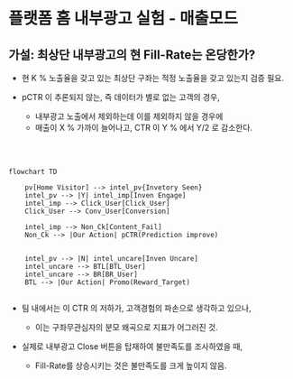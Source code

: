 # 플랫폼 홈 내부광고 실험 - 매출모드

## 가설: 최상단 내부광고의 현 Fill-Rate는 온당한가?

* 현 K % 노출율을 갖고 있는 최상단 구좌는 적정 노출율을 갖고 있는지 검증 필요.
  
* pCTR 이 추론되지 않는, 즉 데이터가 별로 없는 고객의 경우, 
  * 내부광고 노출에서 제외하는데 이를 제외하지 않을 경우에 
  * 매출이 X % 가까이 늘어나고, CTR 이 Y % 에서 Y/2 로 감소한다.

<br><br>

```mermaid
flowchart TD

    pv[Home Visitor] --> intel_pv{Invetory Seen}
    intel_pv --> |Y| intel_imp[Inven Engage]
    intel_imp --> Click_User[Click_User]
    Click_User --> Conv_User[Conversion]

    intel_imp --> Non_Ck[Content_Fail]
    Non_Ck --> |Our Action| pCTR(Prediction improve)
    

    intel_pv --> |N| intel_uncare[Inven Uncare]
    intel_uncare --> BTL[BTL_User]
    intel_uncare --> BR[BR_User]
    BTL --> |Our Action| Promo(Reward_Target)


```

* 팀 내에서는 이 CTR 의 저하가, 고객경험의 파손으로 생각하고 있으나, 
  * 이는 구좌무관심자의 분모 왜곡으로 지표가 어그러진 것.

* 실제로 내부광고 Close 버튼을 탑재하여 불만족도를 조사하였을 때,
  * Fill-Rate를 상승시키는 것은 불만족도를 크게 높이지 않음.